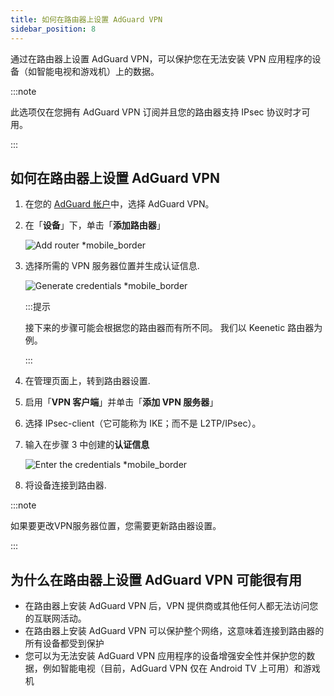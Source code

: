 ```yaml
---
title: 如何在路由器上设置 AdGuard VPN
sidebar_position: 8
---
```


通过在路由器上设置 AdGuard VPN，可以保护您在无法安装 VPN 应用程序的设备（如智能电视和游戏机）上的数据。

:::note

此选项仅在您拥有 AdGuard VPN 订阅并且您的路由器支持 IPsec 协议时才可用。

:::

## 如何在路由器上设置 AdGuard VPN

1. 在您的 [AdGuard 帐户](https://auth.adguard.com/login.html)中，选择 AdGuard VPN。

2. 在「**设备**」下，单击「**添加路由器**」

   ![Add router \*mobile\_border](https://cdn.adguardvpn.com/content/kb/vpn/general/2_year.jpg)

3. 选择所需的 VPN 服务器位置并生成认证信息.

   ![Generate credentials \*mobile\_border](https://cdn.adguardvpn.com/content/kb/vpn/general/configure_router.png)

   :::提示

   接下来的步骤可能会根据您的路由器而有所不同。 我们以 Keenetic 路由器为例。

   :::

4. 在管理页面上，转到路由器设置.

5. 启用「**VPN 客户端**」并单击「**添加 VPN 服务器**」

6. 选择 IPsec-client（它可能称为 IKE；而不是 L2TP/IPsec）。

7. 输入在步骤 3 中创建的**认证信息**

   ![Enter the credentials \*mobile\_border](https://cdn.adguardvpn.com/content/kb/vpn/general/vpn_connection.jpg)

8. 将设备连接到路由器.

:::note

如果要更改VPN服务器位置，您需要更新路由器设置。

:::

## 为什么在路由器上设置 AdGuard VPN 可能很有用

- 在路由器上安装 AdGuard VPN 后，VPN 提供商或其他任何人都无法访问您的互联网活动。
- 在路由器上安装 AdGuard VPN 可以保护整个网络，这意味着连接到路由器的所有设备都受到保护
- 您可以为无法安装 AdGuard VPN 应用程序的设备增强安全性并保护您的数据，例如智能电视（目前，AdGuard VPN 仅在 Android TV 上可用）和游戏机
